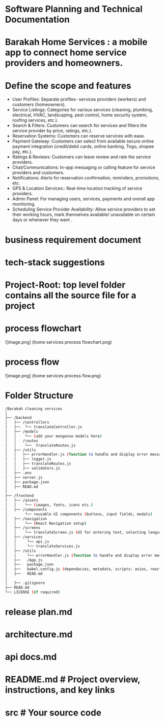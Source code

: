 # Software Planning and Technical Documentation
# Barakah Home Services : a mobile app to connect home service providers and homeowners. 
# Define the scope and features
- User Profiles: Separate profiles- services providers (workers) and customers (homeowners).
- Service Listings: Categories for various services (cleaning, plumbing, electrical, HVAC, landscaping, pest control, home security system, roofing services, etc.).
- Search & Filters: Customers can search for services and filters the service provider by price, ratings, etc.).
- Reservation Systems: Customers can reserve services with ease. 
- Payment Gateway: Customers can select from available secure online payment integration (credit/debit cards, online banking, Tngo, shopee pay, etc.).
- Ratings & Reviews: Customers can leave review and rate the service providers. 
- Chat/Communications: In-app messaging or calling feature for service providers and customers.
- Notifications: Alerts for reservation confirmation, reminders, promotions, etc.
- GPS & Location Services:: Real-time location tracking of service providers.
- Admin Panel: For managing users, services, payments and overall app monitoring. 
- Scheduling Service Provider Availability: Allow service providers to set their working hours, mark themselves available/ unavailable on certain days or whenever they want . 
# business requirement document 
# tech-stack suggestions
# Project-Root: top level folder contains all the source file for a project
# process flowchart 
![image.png] (home services process flowchart.png)
# process flow
![image.png] (home services process flow.png)
# Folder Structure

```bash
/Barakah cleaning services
│
├── /backend
│   ├── /controllers
│   ├──  └── translateController.js
│   ├── /models
│   │    └── (add your mongoose models here)
│   │   /routes
│   │    └──  translateRoutes.js
│   ├── /utils
│   │   ├── errorHandler.js (function to handle and display error message gracefully)
│   │   ├── logger.js
│   │   ├── translateRoutes.js
│   │   ├── validators.js
│   ├── .env
│   ├── server.js
│   ├── package.json
│   ├── READ.md
│
├── /frontend
│   ├── /assets
│   │    └── (images, fonts, icons etc.)
│   ├── /components
│        └── reusable UI components (buttons, input fields, modals)
│   ├── /navigation
│   │    └── (React Navigation setup)
│   ├── /screens
│   │    └── translateScreen.js (UI for entering text, selecting langusges, translate output)
│   ├── /services
│   │     └── api.js
│   │     └── translateServices.js
│   ├── /utils
│   │     └── errorHandler.js (function to handle and display error message gracefully)
│   ├──   /App.js
│   ├──   package.json
│   ├──   babel.config.js (dependacies, metadata, scripts: axios, react)
│   ├──   READ.md
│
│   ├── .gitignore
├── READ.md
└── LICENSE (if required)
```



       
           

   
    
  

     



# release plan.md
# architecture.md
# api docs.md
# README.md  # Project overview, instructions, and key links
# src  # Your source code
